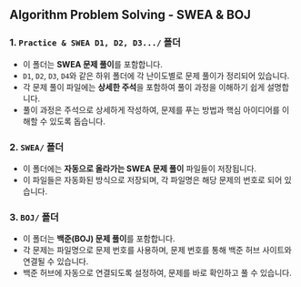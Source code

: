## Algorithm Problem Solving - SWEA & BOJ



### 1. `Practice & SWEA D1, D2, D3.../` 폴더

- 이 폴더는 **SWEA 문제 풀이**를 포함합니다.
- `D1`, `D2`, `D3`, `D4`와 같은 하위 폴더에 각 난이도별로 문제 풀이가 정리되어 있습니다.
- 각 문제 풀이 파일에는 **상세한 주석**을 포함하여 풀이 과정을 이해하기 쉽게 설명합니다.
- 풀이 과정은 주석으로 상세하게 작성하여, 문제를 푸는 방법과 핵심 아이디어를 이해할 수 있도록 돕습니다.

### 2. `SWEA/` 폴더

- 이 폴더에는 **자동으로 올라가는 SWEA 문제 풀이** 파일들이 저장됩니다.
- 이 파일들은 자동화된 방식으로 저장되며, 각 파일명은 해당 문제의 번호로 되어 있습니다.

### 3. `BOJ/` 폴더

- 이 폴더는 **백준(BOJ) 문제 풀이**를 포함합니다.
- 각 문제는 파일명으로 문제 번호를 사용하며, 문제 번호를 통해 백준 허브 사이트와 연결될 수 있습니다.
- 백준 허브에 자동으로 연결되도록 설정하여, 문제를 바로 확인하고 풀 수 있습니다.
